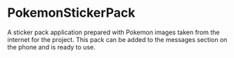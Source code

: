 # PokemonStickerPack
A sticker pack application prepared with Pokemon images taken from the internet for the project.
This pack can be added to the messages section on the phone and is ready to use.
